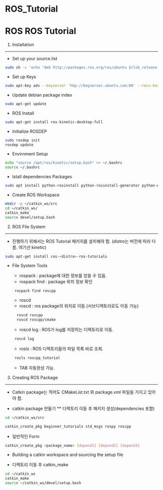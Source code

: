 # ROS_Tutorial
ROS
ROS Tutorial
============

1. Installation
---------------

+ Set up your source.list
```bash
sudo sh -c 'echo "deb http://packages.ros.org/ros/ubuntu $(lsb_release -sc) main" > /etc/apt/sources.list.d/ros-latest.list'
```
+ Set up Keys
```bash
sudo apt-key adv --keyserver 'hkp://keyserver.ubuntu.com:80' --recv-key C1CF6E31E6BADE8868B172B4F42ED6FBAB17C654
```
+ Update debian package index
```bash
sudo apt-get update
```
+ ROS Install
```bash
sudo apt-get install ros-kinetic-desktop-full
```
+ Initialize ROSDEP
```bash
sudo rosdep init
rosdep update
```
+ Envirnment Setup
```bash
echo "source /opt/ros/kinetic/setup.bash" >> ~/.bashrc
source ~/.bashrc
```
+ Istall dependencies Packages
```bash
sudo apt install python-rosinstall python-rosinstall-generator python-wstool build-essential
```
+ Create ROS Workspace
```bash
mkdir -p ~/catkin_ws/src
cd ~/catkin_ws/
catkin_make
source devel/setup.bash
```
2. ROS File System
-------------------

+ 진행하기 위해서는 ROS Tutorial 패키지를 설치해야 함. (distro는 버전에 따라 다름. 여기선 kinetic)
```bash
sudo apt-get install ros-<distro>-ros-tutorials
```
+ File System Tools
  * rospack : package에 대한 정보를 얻을 수 있음.
   * rospack find : package 위치 정보 확인
    ```bash
     rospack find roscpp
     ```
  * roscd
   * roscd : ros package의 위치로 이동.(서브디렉토리로도 이동 가능)
   ```bash
     roscd roscpp
     roscd roscpp/cmake
     ```
    * roscd log : ROS가 log를 저장하는 디렉토리로 이동.
    ```bash
     roscd log
     ```
   * rosls : ROS 디렉토리들의 파일 목록 바로 조회.
   ```bash
    rosls roscpp_tutorial
    ```
    
    * TAB 자동완성 가능.

3. Creating ROS Package
-----------------------

+ Catkin package는 적어도 CMakeList.txt 와 package.xml 파일을 가지고 있어야 함.

+ catkin package 만들기
 ** 디렉토리 이동 후 패키지 생성(dependencies 포함)
 ```bash
 cd ~/catkin_ws/src
 
 catkin_create_pkg beginner_tutorials std_msgs rospy roscpp
 ```
  - 일반적인 Form
  ```bash
  catkin_create_pkg <package_name> [depend1] [depend2] [depend3]
  ```
+ Building a catkin workspace and sourcing the setup file
 * 디렉토리 이동 후 catkin_make
 ```bash
 cd ~/catkin_ws
 catkin_make
 source ~/catkin_ws/devel/setup.bash
 ```
 
 
 
